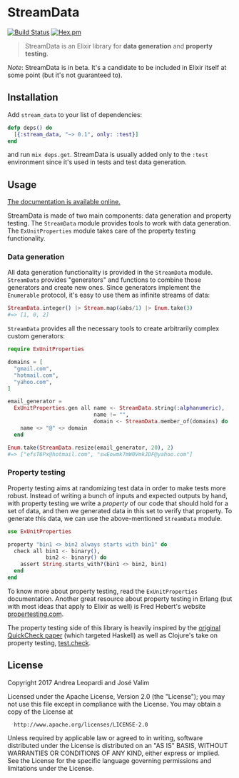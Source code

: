 # StreamData

[![Build Status](https://travis-ci.org/whatyouhide/stream_data.svg?branch=master)](https://travis-ci.org/whatyouhide/stream_data)
[![Hex.pm](https://img.shields.io/hexpm/v/stream_data.svg)](https://hex.pm/packages/stream_data)

> StreamData is an Elixir library for **data generation** and **property testing**.

*Note*: StreamData is in beta. It's a candidate to be included in Elixir itself at some point (but it's not guaranteed to).

## Installation

Add `stream_data` to your list of dependencies:

```elixir
defp deps() do
  [{:stream_data, "~> 0.1", only: :test}]
end
```

and run `mix deps.get`. StreamData is usually added only to the `:test` environment since it's used in tests and test data generation.

## Usage

[The documentation is available online.](https://hexdocs.pm/stream_data/)

StreamData is made of two main components: data generation and property testing. The `StreamData` module provides tools to work with data generation. The `ExUnitProperties` module takes care of the property testing functionality.

### Data generation

All data generation functionality is provided in the `StreamData` module. `StreamData` provides "generators" and functions to combine those generators and create new ones. Since generators implement the `Enumerable` protocol, it's easy to use them as infinite streams of data:

```elixir
StreamData.integer() |> Stream.map(&abs/1) |> Enum.take(3)
#=> [1, 0, 2]
```

`StreamData` provides all the necessary tools to create arbitrarily complex custom generators:

```elixir
require ExUnitProperties

domains = [
  "gmail.com",
  "hotmail.com",
  "yahoo.com",
]

email_generator =
  ExUnitProperties.gen all name <- StreamData.string(:alphanumeric),
                           name != "",
                           domain <- StreamData.member_of(domains) do
    name <> "@" <> domain
  end

Enum.take(StreamData.resize(email_generator, 20), 2)
#=> ["efsT6Px@hotmail.com", "swEowmk7mW0VmkJDF@yahoo.com"]
```

### Property testing

Property testing aims at randomizing test data in order to make tests more robust. Instead of writing a bunch of inputs and expected outputs by hand, with property testing we write a *property* of our code that should hold for a set of data, and then we generated data in this set to verify that property. To generate this data, we can use the above-mentioned `StreamData` module.

```elixir
use ExUnitProperties

property "bin1 <> bin2 always starts with bin1" do
  check all bin1 <- binary(),
            bin2 <- binary() do
    assert String.starts_with?(bin1 <> bin2, bin1)
  end
end
```

To know more about property testing, read the `ExUnitProperties` documentation. Another great resource about property testing in Erlang (but with most ideas that apply to Elixir as well) is Fred Hebert's website [propertesting.com](http://propertesting.com).

The property testing side of this library is heavily inspired by the [original QuickCheck paper](http://www.cs.tufts.edu/~nr/cs257/archive/john-hughes/quick.pdf) (which targeted Haskell) as well as Clojure's take on property testing, [test.check](https://github.com/clojure/test.check).

## License

Copyright 2017 Andrea Leopardi and José Valim

  Licensed under the Apache License, Version 2.0 (the "License");
  you may not use this file except in compliance with the License.
  You may obtain a copy of the License at

      http://www.apache.org/licenses/LICENSE-2.0

  Unless required by applicable law or agreed to in writing, software
  distributed under the License is distributed on an "AS IS" BASIS,
  WITHOUT WARRANTIES OR CONDITIONS OF ANY KIND, either express or implied.
  See the License for the specific language governing permissions and
  limitations under the License.
